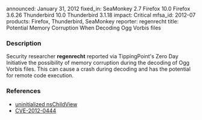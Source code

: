 announced: January 31, 2012
fixed_in: SeaMonkey 2.7
          Firefox 10.0
          Firefox 3.6.26
          Thunderbird 10.0
          Thunderbird 3.1.18
impact: Critical
mfsa_id: 2012-07
products: Firefox, Thunderbird, SeaMonkey
reporter: regenrecht
title: Potential Memory Corruption When Decoding Ogg Vorbis files

<h3>Description</h3>

<p>Security researcher <strong>regenrecht</strong> reported via
TippingPoint's Zero Day Initiative the possibility of memory corruption during
the decoding of Ogg Vorbis files. This can cause a crash during decoding and has
the potential for remote code execution.</p>


<h3>References</h3>

<ul>
  <li><a href="https://bugzilla.mozilla.org/show_bug.cgi?id=719612">
      uninitialized nsChildView</a></li>
  <li><a href="http://cve.mitre.org/cgi-bin/cvename.cgi?name=CVE-2012-0444" class="ex-ref">CVE-2012-0444</a></li>
</ul>



